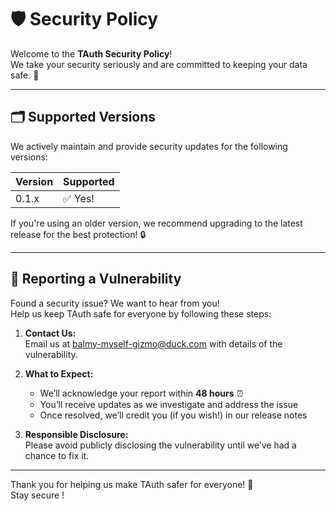 # 🛡️ Security Policy

Welcome to the **TAuth Security Policy**!  
We take your security seriously and are committed to keeping your data safe. 🚀

---

## 🗂️ Supported Versions

We actively maintain and provide security updates for the following versions:

| Version | Supported |
| ------- | --------- |
| 0.1.x   | ✅ Yes!   |

If you're using an older version, we recommend upgrading to the latest release for the best protection! 🔒

---

## 🐞 Reporting a Vulnerability

Found a security issue? We want to hear from you!  
Help us keep TAuth safe for everyone by following these steps:

1. **Contact Us:**  
   Email us at [balmy-myself-gizmo@duck.com](mailto:balmy-myself-gizmo@duck.com) with details of the vulnerability.

2. **What to Expect:**

    - We’ll acknowledge your report within **48 hours** ⏰
    - You’ll receive updates as we investigate and address the issue
    - Once resolved, we’ll credit you (if you wish!) in our release notes

3. **Responsible Disclosure:**  
   Please avoid publicly disclosing the vulnerability until we’ve had a chance to fix it.

---

Thank you for helping us make TAuth safer for everyone! 🙏  
Stay secure !
